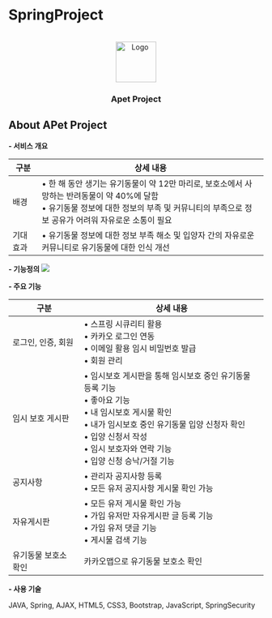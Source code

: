 # SpringProject

<!-- PROJECT LOGO -->
<br />
<div align="center">
    <img src="https://www.notion.so/A-Pet-e88f5bd491e94eef84253b7e749368e3?pvs=4#711fea423eee473fb5d8c6a7cdce0296" alt="Logo" width="80" height="80">
  </a>

  <h3 align="center">Apet Project</h3>

</div>

<!-- ABOUT THE PROJECT -->
## About APet Project

<strong>- 서비스 개요</strong>

|구분|상세 내용|
|------|---|
|배경|• 한 해 동안 생기는 유기동물이 약 12만 마리로, 보호소에서 사망하는 반려동물이 약 40%에 달함<br>• 유기동물 정보에 대한 정보의 부족 및 커뮤니티의 부족으로 정보 공유가 어려워 자유로운 소통이 필요|
|기대효과|• 유기동물 정보에 대한 정보 부족 해소 및 입양자 간의 자유로운 커뮤니티로 유기동물에 대한 인식 개선|

<strong>- 기능정의</strong>
<img src="https://www.notion.so/A-Pet-e88f5bd491e94eef84253b7e749368e3?pvs=4#7c3a7cc3ccad432699cf6099adfcb3a9"> 

<strong>- 주요 기능</strong>

|구분|상세 내용|
|------|---|
|로그인, 인증, 회원|• 스프링 시큐리티 활용<br>• 카카오 로그인 연동<br>• 이메일 활용 임시 비밀번호 발급<br>• 회원 관리|
|임시 보호 게시판|• 임시보호 게시판을 통해 임시보호 중인 유기동물 등록 기능<br>• 좋아요 기능<br>• 내 임시보호 게시물 확인<br>• 내가 임시보호 중인 유기동물 입양 신청자 확인<br>• 입양 신청서 작성<br>• 임시 보호자와 연락 기능<br>• 입양 신청 승낙/거절 기능|
|공지사항|• 관리자 공지사항 등록<br>• 모든 유저 공지사항 게시물 확인 가능|
|자유게시판|• 모든 유저 게시물 확인 가능<br>• 가입 유저만 자유게시판 글 등록 기능<br>• 가입 유저 댓글 기능<br>• 게시물 검색 기능|
|유기동물 보호소 확인|카카오맵으로 유기동물 보호소 확인|


<strong>- 사용 기술</strong>

JAVA, Spring, AJAX, HTML5, CSS3, Bootstrap, JavaScript, SpringSecurity
